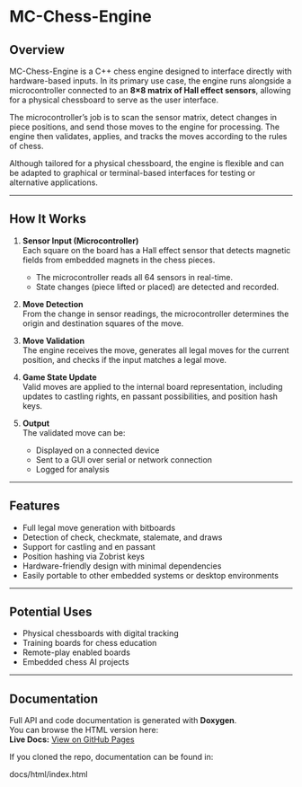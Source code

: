 # MC-Chess-Engine

## Overview
MC-Chess-Engine is a C++ chess engine designed to interface directly with hardware-based inputs. In its primary use case, the engine runs alongside a microcontroller connected to an **8×8 matrix of Hall effect sensors**, allowing for a physical chessboard to serve as the user interface.

The microcontroller’s job is to scan the sensor matrix, detect changes in piece positions, and send those moves to the engine for processing. The engine then validates, applies, and tracks the moves according to the rules of chess.

Although tailored for a physical chessboard, the engine is flexible and can be adapted to graphical or terminal-based interfaces for testing or alternative applications.

---

## How It Works

1. **Sensor Input (Microcontroller)**  
   Each square on the board has a Hall effect sensor that detects magnetic fields from embedded magnets in the chess pieces.  
   - The microcontroller reads all 64 sensors in real-time.  
   - State changes (piece lifted or placed) are detected and recorded.

2. **Move Detection**  
   From the change in sensor readings, the microcontroller determines the origin and destination squares of the move.

3. **Move Validation**  
   The engine receives the move, generates all legal moves for the current position, and checks if the input matches a legal move.

4. **Game State Update**  
   Valid moves are applied to the internal board representation, including updates to castling rights, en passant possibilities, and position hash keys.

5. **Output**  
   The validated move can be:  
   - Displayed on a connected device  
   - Sent to a GUI over serial or network connection  
   - Logged for analysis

---

## Features
- Full legal move generation with bitboards
- Detection of check, checkmate, stalemate, and draws
- Support for castling and en passant
- Position hashing via Zobrist keys
- Hardware-friendly design with minimal dependencies
- Easily portable to other embedded systems or desktop environments

---

## Potential Uses
- Physical chessboards with digital tracking
- Training boards for chess education
- Remote-play enabled boards
- Embedded chess AI projects

---

## Documentation
Full API and code documentation is generated with **Doxygen**.  
You can browse the HTML version here:  
**Live Docs:** [View on GitHub Pages](https://your-username.github.io/your-repo/)  

If you cloned the repo, documentation can be found in:

docs/html/index.html 
